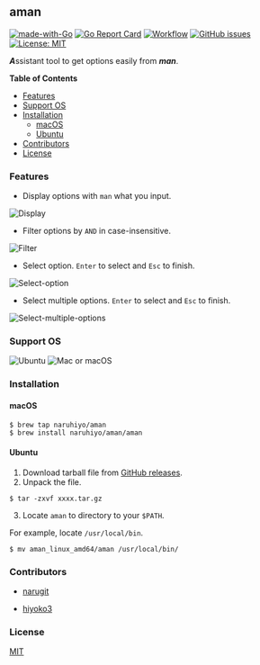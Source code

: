 ## aman

[![made-with-Go](https://img.shields.io/badge/Made%20with-Go-1f425f.svg)](https://golang.org)
[![Go Report Card](https://goreportcard.com/badge/github.com/naruhiyo/aman)](https://goreportcard.com/report/github.com/naruhiyo/aman)
[![Workflow](https://github.com/naruhiyo/aman/workflows/reviewdog/badge.svg)](https://github.com/naruhiyo/aman/actions?query=workflow%3Areviewdog)
[![GitHub issues](https://img.shields.io/github/issues/naruhiyo/aman.svg)](https://github.com/naruhiyo/aman/issues)
[![License: MIT](https://img.shields.io/badge/license-MIT-teal.svg)](https://github.com/naruhiyo/aman/blob/master/LICENSE)

***A***ssistant tool to get options easily from ***man***.

<!-- START doctoc generated TOC please keep comment here to allow auto update -->
<!-- DON'T EDIT THIS SECTION, INSTEAD RE-RUN doctoc TO UPDATE -->
**Table of Contents**

- [Features](#features)
- [Support OS](#support-os)
- [Installation](#installation)
  - [macOS](#macos)
  - [Ubuntu](#ubuntu)
- [Contributors](#contributors)
- [License](#license)

<!-- END doctoc generated TOC please keep comment here to allow auto update -->

### Features

- Display options with `man` what you input.

![Display](https://user-images.githubusercontent.com/28133383/103387478-67226280-4b47-11eb-902f-34267901fd0a.gif)

- Filter options by `AND` in case-insensitive.

![Filter](https://user-images.githubusercontent.com/28133383/103393025-ffc6db80-4b63-11eb-8bc0-4512d46e0967.gif)

- Select option.
`Enter` to  select and `Esc` to finish.

![Select-option](https://user-images.githubusercontent.com/28133383/103387477-64c00880-4b47-11eb-8611-9ed28e8b3dd7.gif)

- Select multiple options.
`Enter` to select and `Esc` to finish.

![Select-multiple-options](https://user-images.githubusercontent.com/28133383/103387459-48bc6700-4b47-11eb-965a-1917ab7e1d37.gif)

### Support OS

![Ubuntu](https://img.shields.io/badge/-Ubuntu-6c272d.svg?logo=Ubuntu&style=flat-square)
![Mac or macOS](https://img.shields.io/badge/-Mac-000000.svg?logo=apple&style=flat-square)

### Installation

#### macOS

```console
$ brew tap naruhiyo/aman
$ brew install naruhiyo/aman/aman
```

#### Ubuntu

1. Download tarball file from [GitHub releases](https://github.com/naruhiyo/aman/releases/).
2. Unpack the file.

```console
$ tar -zxvf xxxx.tar.gz
```

3. Locate `aman` to directory to your `$PATH`.

For example, locate `/usr/local/bin`.

```console
$ mv aman_linux_amd64/aman /usr/local/bin/
```

### Contributors

- [narugit](https://github.com/narugit)

- [hiyoko3](https://github.com/hiyoko3)

### License

[MIT](https://github.com/naruhiyo/aman/blob/master/LICENSE)
